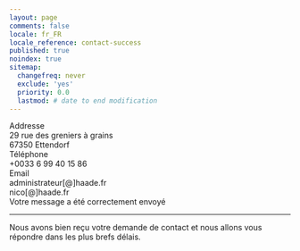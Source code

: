 ```yaml
---
layout: page
comments: false
locale: fr_FR
locale_reference: contact-success
published: true
noindex: true
sitemap:
  changefreq: never
  exclude: 'yes'
  priority: 0.0
  lastmod: # date to end modification
---
```


<div class="contentact">
      <div class="left-side">
        <div class="address details">
          <i class="icos map-marker-alt-solid"></i>
          <div class="topic">Addresse</div>
          <div class="text-one">29 rue des greniers à grains</div>
          <div class="text-two">67350 Ettendorf</div>
        </div>
        <div class="phone details">
          <i class="icos phone-alt-solid"></i>
          <div class="topic">Téléphone</div>
          <div class="text-one">+0033 6 99 40 15 86</div>
          <div class="text-two"></div>
        </div>
        <div class="email details">
          <i class="icos envelope-solid"></i>
          <div class="topic">Email</div>
          <div class="text-one">administrateur[@]haade.fr</div>
          <div class="text-two">nico[@]haade.fr</div>
        </div>
      </div>
      <div class="right-side">
        <div class="topic-success">Votre message a été correctement envoyé</div>
        <hr>
        <p class="content-success">Nous avons bien reçu votre demande de contact et nous allons vous répondre dans les plus brefs délais.</p>
      </div>
</div>